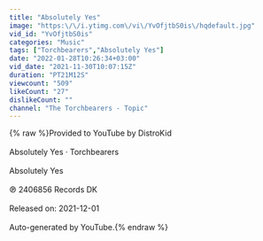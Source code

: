 ```yaml
---
title: "Absolutely Yes"
image: "https:\/\/i.ytimg.com\/vi\/YvOfjtbS0is\/hqdefault.jpg"
vid_id: "YvOfjtbS0is"
categories: "Music"
tags: ["Torchbearers","Absolutely Yes"]
date: "2022-01-28T10:26:34+03:00"
vid_date: "2021-11-30T10:07:15Z"
duration: "PT21M12S"
viewcount: "509"
likeCount: "27"
dislikeCount: ""
channel: "The Torchbearers - Topic"
---
```

{% raw %}Provided to YouTube by DistroKid<br /><br />Absolutely Yes · Torchbearers<br /><br />Absolutely Yes<br /><br />℗ 2406856 Records DK<br /><br />Released on: 2021-12-01<br /><br />Auto-generated by YouTube.{% endraw %}
